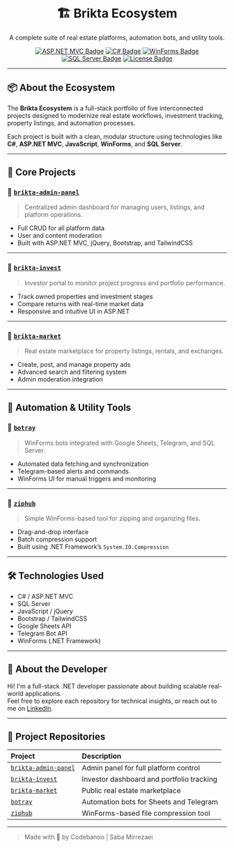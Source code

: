<h1 align="center">
  🏗️ Brikta Ecosystem
</h1>

<p align="center">
  A complete suite of real estate platforms, automation bots, and utility tools.
</p>

<p align="center">
  <a href="https://dotnet.microsoft.com/"><img src="https://img.shields.io/badge/ASP.NET%20MVC-512BD4?style=for-the-badge&logo=dotnet&logoColor=white" alt="ASP.NET MVC Badge"/></a>
  <a href="#"><img src="https://img.shields.io/badge/C%23-239120?style=for-the-badge&logo=c-sharp&logoColor=white" alt="C# Badge"/></a>
  <a href="#"><img src="https://img.shields.io/badge/WinForms-0078D7?style=for-the-badge&logo=windows&logoColor=white" alt="WinForms Badge"/></a>
  <a href="#"><img src="https://img.shields.io/badge/SQL%20Server-CC2927?style=for-the-badge&logo=microsoftsqlserver&logoColor=white" alt="SQL Server Badge"/></a>
  <a href="#"><img src="https://img.shields.io/badge/License-MIT-yellow.svg?style=for-the-badge" alt="License Badge"/></a>
</p>



---

## 📦 About the Ecosystem

The **Brikta Ecosystem** is a full-stack portfolio of five interconnected projects designed to modernize real estate workflows, investment tracking, property listings, and automation processes.

Each project is built with a clean, modular structure using technologies like **C#**, **ASP.NET MVC**, **JavaScript**, **WinForms**, and **SQL Server**.

---

## 🧱 Core Projects

### 🔹 [`brikta-admin-panel`](https://github.com/codebanoo/brikta-admin-panel.git)
> Centralized admin dashboard for managing users, listings, and platform operations.

- Full CRUD for all platform data
- User and content moderation
- Built with ASP.NET MVC, jQuery, Bootstrap, and TailwindCSS

---

### 🔹 [`brikta-invest`](https://github.com/codebanoo/brikta-invest.git)
> Investor portal to monitor project progress and portfolio performance.

- Track owned properties and investment stages
- Compare returns with real-time market data
- Responsive and intuitive UI in ASP.NET

---

### 🔹 [`brikta-market`](https://github.com/codebanoo/brikta-market.git)
> Real estate marketplace for property listings, rentals, and exchanges.

- Create, post, and manage property ads
- Advanced search and filtering system
- Admin moderation integration

---

## 🤖 Automation & Utility Tools

### 🔹 [`botray`](https://github.com/codebanoo/botray.git)
> WinForms bots integrated with Google Sheets, Telegram, and SQL Server.

- Automated data fetching and synchronization
- Telegram-based alerts and commands
- WinForms UI for manual triggers and monitoring

---

### 🔹 [`ziphub`](https://github.com/codebanoo/ziphub.git)
> Simple WinForms-based tool for zipping and organizing files.

- Drag-and-drop interface
- Batch compression support
- Built using .NET Framework’s `System.IO.Compression`

---

## 🛠️ Technologies Used

- C# / ASP.NET MVC
- SQL Server
- JavaScript / jQuery
- Bootstrap / TailwindCSS
- Google Sheets API
- Telegram Bot API
- WinForms (.NET Framework)

---

## 💼 About the Developer

Hi! I'm a full-stack .NET developer passionate about building scalable real-world applications.  
Feel free to explore each repository for technical insights, or reach out to me on [LinkedIn](https://www.linkedin.com/in/saba-mirrezaei-896410324).

---

## 📂 Project Repositories

| Project | Description |
|:--------|:------------|
| [`brikta-admin-panel`](https://github.com/codebanoo/brikta-admin-panel.git) | Admin panel for full platform control |
| [`brikta-invest`](https://github.com/codebanoo/brikta-invest.git) | Investor dashboard and portfolio tracking |
| [`brikta-market`](https://github.com/codebanoo/brikta-market.git) | Public real estate marketplace |
| [`botray`](https://github.com/codebanoo/botray.git) | Automation bots for Sheets and Telegram |
| [`ziphub`](https://github.com/codebanoo/ziphub.git) | WinForms-based file compression tool |

---

> Made with 💙 by Codebanoo | Saba Mirrezaei
